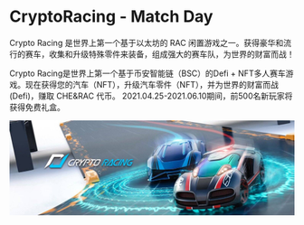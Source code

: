 # CryptoRacing - Match Day

Crypto Racing 是世界上第一个基于以太坊的 RAC 闲置游戏之一。获得豪华和流行的赛车，收集和升级特殊零件来装备，组成强大的赛车队，为世界的财富而战！

Crypto Racing是世界上第一个基于币安智能链（BSC）的Defi + NFT多人赛车游戏。现在获得您的汽车（NFT），升级汽车零件（NFT），并为世界的财富而战(Defi)，赚取 CHE&RAC 代币。 2021.04.25-2021.06.10期间，前500名新玩家将获得免费礼盒。

![1500x500](1500x500.jpg)

